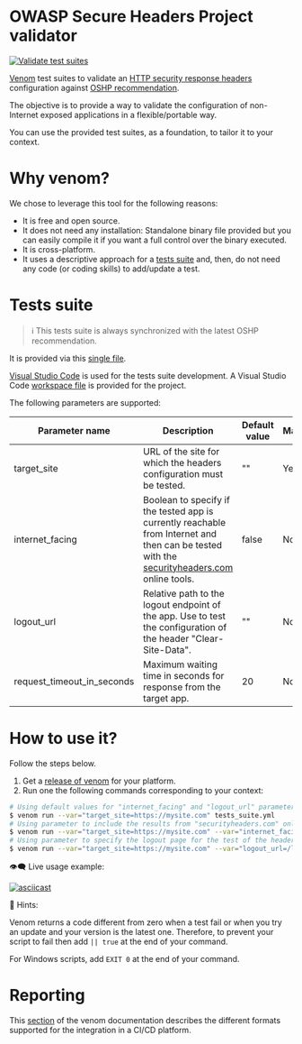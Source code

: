 # OWASP Secure Headers Project validator

[![Validate test suites](https://github.com/oshp/oshp-validator/actions/workflows/validate-tests-suite.yml/badge.svg?branch=main)](https://github.com/oshp/oshp-validator/actions/workflows/validate-tests-suite.yml)

[Venom](https://github.com/ovh/venom) test suites to validate an [HTTP security response headers](https://owasp.org/www-project-secure-headers/#div-headers) configuration against [OSHP recommendation](https://owasp.org/www-project-secure-headers/#div-bestpractices).

The objective is to provide a way to validate the configuration of non-Internet exposed applications in a flexible/portable way.

You can use the provided test suites, as a foundation, to tailor it to your context.

# Why venom?

We chose to leverage this tool for the following reasons:

* It is free and open source.
* It does not need any installation: Standalone binary file provided but you can easily compile it if you want a full control over the binary executed.
* It is cross-platform.
* It uses a descriptive approach for a [tests suite](tests_suite.yml) and, then, do not need any code (or coding skills) to add/update a test.

# Tests suite

> :information_source: This tests suite is always synchronized with the latest OSHP recommendation.

It is provided via this [single file](tests_suite.yml).

[Visual Studio Code](https://code.visualstudio.com/) is used for the tests suite development. A Visual Studio Code [workspace file](project.code-workspace) is provided for the project.

The following parameters are supported:

| **Parameter name**         |                                                                **Description**                                                                                              | **Default value** | **Mandatory** |
|----------------------------|-----------------------------------------------------------------------------------------------------------------------------------------------------------------------------|-------------------|---------------|
| target_site                | URL of the site for which the headers configuration must be tested.                                                                                                         | ""                | Yes           |
| internet_facing            | Boolean to specify if the tested app is currently reachable from Internet and then can be tested with the [securityheaders.com](https://securityheaders.com/) online tools. | false             | No            |
| logout_url                 | Relative path to the logout endpoint of the app. Use to test the configuration of the header "Clear-Site-Data".                                                             | ""                | No            |
| request_timeout_in_seconds | Maximum waiting time in seconds for response from the target app.                                                                                                           | 20                | No            |

# How to use it?

Follow the steps below.

1. Get a [release of venom](https://github.com/ovh/venom#installing) for your platform.
2. Run one the following commands corresponding to your context:

```bash
# Using default values for "internet_facing" and "logout_url" parameters
$ venom run --var="target_site=https://mysite.com" tests_suite.yml
# Using parameter to include the results from "securityheaders.com" online tools
$ venom run --var="target_site=https://mysite.com" --var="internet_facing=true" tests_suite.yml 
# Using parameter to specify the logout page for the test of the header "Clear-Site-Data"
$ venom run --var="target_site=https://mysite.com" --var="logout_url=/logout" tests_suite.yml 
```

:eye_speech_bubble: Live usage example:

[![asciicast](https://asciinema.org/a/391137.svg)](https://asciinema.org/a/391137)

:speech_balloon: Hints:

Venom returns a code different from zero when a test fail or when you try an update and your version is the latest one. Therefore, to prevent your script to fail then add `|| true` at the end of your command.

For Windows scripts, add `EXIT 0` at the end of your command.

# Reporting

This [section](https://github.com/ovh/venom#export-tests-report) of the venom documentation describes the different formats supported for the integration in a CI/CD platform.
